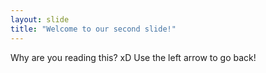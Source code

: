 ```yaml
---
layout: slide
title: "Welcome to our second slide!"
---
```

Why are you reading this? xD
Use the left arrow to go back!
